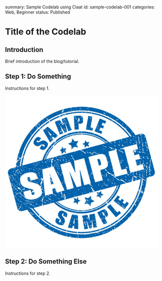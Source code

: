 summary: Sample Codelab using Claat
id: sample-codelab-001
categories: Web, Beginner
status: Published

# Title of the Codelab

## Introduction
Brief introduction of the blog/tutorial.

## Step 1: Do Something
Instructions for step 1.

![Description](assets/images/sample-codelab-001/sample.jpg)

## Step 2: Do Something Else
Instructions for step 2.

